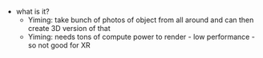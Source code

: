   * what is it?
    * Yiming: take bunch of photos of object from all around and can then create 3D version of that
    * Yiming: needs tons of compute power to render - low performance - so not good for XR